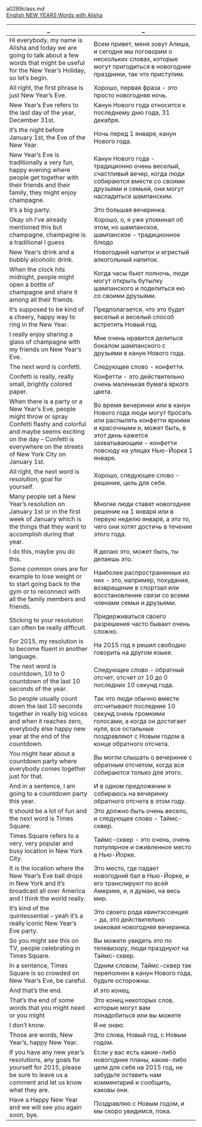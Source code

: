 a0289class.md  
[English NEW YEARS Words with Alisha](https://www.youtube.com/watch?v=-t3Ms1NHvZQ)





_|_
--|--
Hi everybody, my name is Alisha and today we are going to talk about a few words that might be useful for the New Year’s Holiday, so let’s begin.|Всем привет, меня зовут Алиша, и сегодня мы поговорим о нескольких словах, которые могут пригодиться в новогодние праздники, так что приступим.
All right, the first phrase is just New Year’s Eve.|Хорошо, первая фраза - это просто новогодняя ночь.
New Year’s Eve refers to the last day of the year, December 31st.|Канун Нового года относится к последнему дню года, 31 декабря.
It’s the night before January 1st, the Eve of the New Year.|Ночь перед 1 января, канун Нового года.
New Year’s Eve is traditionally a very fun, happy evening where people get together with their friends and their family, they might enjoy champagne.|Канун Нового года - традиционно очень веселый, счастливый вечер, когда люди собираются вместе со своими друзьями и семьей, они могут насладиться шампанским.
It’s a big party.|Это большая вечеринка.
Okay oh I’ve already mentioned this but champagne, champagne is a traditional I guess|Хорошо, о, я уже упоминал об этом, но шампанское, шампанское - традиционное блюдо
New Year’s drink and a bubbly alcoholic drink.|Новогодний напиток и игристый алкогольный напиток.
When the clock hits midnight, people might open a bottle of champagne and share it among all their friends.|Когда часы бьют полночь, люди могут открыть бутылку шампанского и поделиться ею со своими друзьями.
It’s supposed to be kind of a cheery, happy way to ring in the New Year.|Предполагается, что это будет веселый и веселый способ встретить Новый год.
I really enjoy sharing a glass of champagne with my friends on New Year’s Eve.|Мне очень нравится делиться бокалом шампанского с друзьями в канун Нового года.
The next word is confetti.|Следующее слово - конфетти.
Confetti is really, really small, brightly colored paper.|Конфетти - это действительно очень маленькая бумага яркого цвета.
When there is a party or a New Year’s Eve, people might throw or spray Confetti flashy and colorful and maybe seems exciting on the day – Confetti is everywhere on the streets of New York City on January 1st.|Во время вечеринки или в канун Нового года люди могут бросать или распылять конфетти яркими и красочными и, может быть, в этот день кажется захватывающим - конфетти повсюду на улицах Нью-Йорка 1 января.
All right, the next word is resolution, goal for yourself.|Хорошо, следующее слово - решение, цель для себя.
Many people set a New Year’s resolution on January 1st or in the first week of January which is the things that they want to accomplish during that year.|Многие люди ставят новогоднее решение на 1 января или в первую неделю января, а это то, чего они хотят достичь в течение этого года.
I do this, maybe you do this.|Я делаю это, может быть, ты делаешь это.
Some common ones are for example to lose weight or to start going back to the gym or to reconnect with all the family members and friends.|Наиболее распространенные из них - это, например, похудание, возвращение в спортзал или восстановление связи со всеми членами семьи и друзьями.
Sticking to your resolution can often be really difficult.|Придерживаться своего разрешения часто бывает очень сложно.
For 2015, my resolution is to become fluent in another language.|На 2015 год я решил свободно говорить на другом языке.
The next word is countdown, 10 to 0 countdown of the last 10 seconds of the year.|Следующее слово - обратный отсчет, отсчет от 10 до 0 последних 10 секунд года.
So people usually count down the last 10 seconds together in really big voices and when it reaches zero, everybody else happy new year at the end of the countdown.|Так что люди обычно вместе отсчитывают последние 10 секунд очень громкими голосами, а когда он достигает нуля, все остальные поздравляют с Новым годом в конце обратного отсчета.
You might hear about a countdown party where everybody comes together just for that.|Вы могли слышать о вечеринке с обратным отсчетом, когда все собираются только для этого.
And in a sentence, I am going to a countdown party this year.|И в одном предложении я собираюсь на вечеринку обратного отсчета в этом году.
It should be a lot of fun and the next word is Times Square.|Это должно быть очень весело, и следующее слово - Таймс-сквер.
Times Square refers to a very, very popular and busy location in New York City.|Таймс-сквер - это очень, очень популярное и оживленное место в Нью-Йорке.
It is the location where the New Year’s Eve ball drops in New York and it’s broadcast all over America and I think the world really.|Это место, где падает новогодний бал в Нью-Йорке, и его транслируют по всей Америке, и, я думаю, на весь мир.
It’s kind of the quintessential – yeah it’s a really iconic New Year’s Eve party.|Это своего рода квинтэссенция - да, это действительно знаковая новогодняя вечеринка.
So you might see this on TV, people celebrating in Times Square.|Вы можете увидеть это по телевизору, люди празднуют на Таймс-сквер.
In a sentence, Times Square is so crowded on New Year’s Eve, be careful.|Одним словом, Таймс-сквер так переполнен в канун Нового года, будьте осторожны.
And that’s the end.|И это конец.
That’s the end of some words that you might need or you might|Это конец некоторых слов, которые могут вам понадобиться или вы можете
I don’t know.|Я не знаю.
Those are words, New Year’s, happy New Year.|Это слова, Новый год, с Новым годом.
If you have any new year’s resolutions, any goals for yourself for 2015, please be sure to leave us a comment and let us know what they are.|Если у вас есть какие-либо новогодние планы, какие-либо цели для себя на 2015 год, не забудьте оставить нам комментарий и сообщить, каковы они.
Have a Happy New Year and we will see you again soon, bye.|Поздравляю с Новым годом, и мы скоро увидимся, пока.
